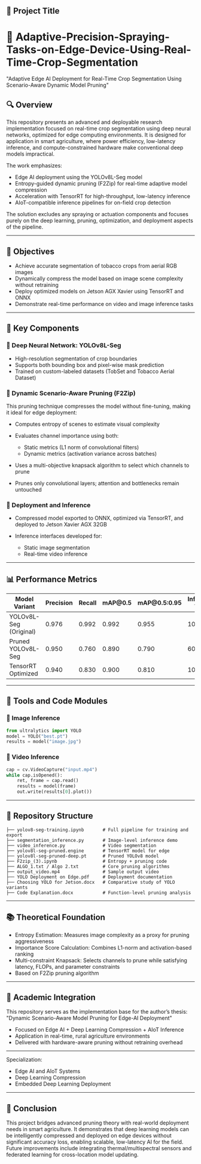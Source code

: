 ## 📌 Project Title
# 🚀 Adaptive-Precision-Spraying-Tasks-on-Edge-Device-Using-Real-Time-Crop-Segmentation

"Adaptive Edge AI Deployment for Real-Time Crop Segmentation Using Scenario-Aware Dynamic Model Pruning"

## 🔍 Overview

This repository presents an advanced and deployable research implementation focused on real-time crop segmentation using deep neural networks, optimized for edge computing environments. It is designed for application in smart agriculture, where power efficiency, low-latency inference, and compute-constrained hardware make conventional deep models impractical.

The work emphasizes:

* Edge AI deployment using the YOLOv8L-Seg model
* Entropy-guided dynamic pruning (F2Zip) for real-time adaptive model compression
* Acceleration with TensorRT for high-throughput, low-latency inference
* AIoT-compatible inference pipelines for on-field crop detection

The solution excludes any spraying or actuation components and focuses purely on the deep learning, pruning, optimization, and deployment aspects of the pipeline.

---

## 🎯 Objectives

* Achieve accurate segmentation of tobacco crops from aerial RGB images
* Dynamically compress the model based on image scene complexity without retraining
* Deploy optimized models on Jetson AGX Xavier using TensorRT and ONNX
* Demonstrate real-time performance on video and image inference tasks

---

## 🧠 Key Components

### 🔹 Deep Neural Network: YOLOv8L-Seg

* High-resolution segmentation of crop boundaries
* Supports both bounding box and pixel-wise mask prediction
* Trained on custom-labeled datasets (TobSet and Tobacco Aerial Dataset)

### 🔹 Dynamic Scenario-Aware Pruning (F2Zip)

This pruning technique compresses the model without fine-tuning, making it ideal for edge deployment:

* Computes entropy of scenes to estimate visual complexity
* Evaluates channel importance using both:

  * Static metrics (L1 norm of convolutional filters)
  * Dynamic metrics (activation variance across batches)
* Uses a multi-objective knapsack algorithm to select which channels to prune
* Prunes only convolutional layers; attention and bottlenecks remain untouched

### 🔹 Deployment and Inference

* Compressed model exported to ONNX, optimized via TensorRT, and deployed to Jetson Xavier AGX 32GB
* Inference interfaces developed for:

  * Static image segmentation
  * Real-time video inference

---

## 📊 Performance Metrics

| Model Variant          | Precision | Recall | mAP\@0.5 | mAP\@0.5:0.95 | Inference Time |
| ---------------------- | --------- | ------ | -------- | ------------- | -------------- |
| YOLOv8L-Seg (Original) | 0.976     | 0.992  | 0.992    | 0.955         | 1034 ms        |
| Pruned YOLOv8L-Seg     | 0.950     | 0.760  | 0.890    | 0.790         | 60 ms          |
| TensorRT Optimized     | 0.940     | 0.830  | 0.900    | 0.810         | 10.4 ms        |

---

## 🧪 Tools and Code Modules

### 🧾 Image Inference

```python
from ultralytics import YOLO
model = YOLO("best.pt")
results = model("image.jpg")
```

### 🎥 Video Inference

```python
cap = cv.VideoCapture("input.mp4")
while cap.isOpened():
    ret, frame = cap.read()
    results = model(frame)
    out.write(results[0].plot())
```

---

## 📂 Repository Structure

```
├── yolov8-seg-training.ipynb       # Full pipeline for training and export
├── segmentation_inference.py       # Image-level inference demo
├── video_inference.py              # Video segmentation
├── yolov8l-seg-pruned.engine       # TensorRT model for edge
├── yolov8l-seg-pruned-deep.pt      # Pruned YOLOv8 model
├── F2zip_(3).ipynb                 # Entropy + pruning code
├── ALGO_1.txt / Algo 2.txt         # Core pruning algorithms
├── output_video.mp4                # Sample output video
├── YOLO Deployment on Edge.pdf     # Deployment documentation
├── Choosing YOLO for Jetson.docx   # Comparative study of YOLO variants
├── Code Explanation.docx           # Function-level pruning analysis
```

---

## 📚 Theoretical Foundation

* Entropy Estimation: Measures image complexity as a proxy for pruning aggressiveness
* Importance Score Calculation: Combines L1-norm and activation-based ranking
* Multi-constraint Knapsack: Selects channels to prune while satisfying latency, FLOPs, and parameter constraints
* Based on F2Zip pruning algorithm

---

## 🧾 Academic Integration

This repository serves as the implementation base for the author’s thesis:
"Dynamic Scenario-Aware Model Pruning for Edge-AI Deployment"

* Focused on Edge AI + Deep Learning Compression + AIoT Inference
* Application in real-time, rural agriculture environments
* Delivered with hardware-aware pruning without retraining overhead

---

Specialization:

* Edge AI and AIoT Systems
* Deep Learning Compression
* Embedded Deep Learning Deployment

---

## 🌿 Conclusion

This project bridges advanced pruning theory with real-world deployment needs in smart agriculture. It demonstrates that deep learning models can be intelligently compressed and deployed on edge devices without significant accuracy loss, enabling scalable, low-latency AI for the field. Future improvements include integrating thermal/multispectral sensors and federated learning for cross-location model updating.
